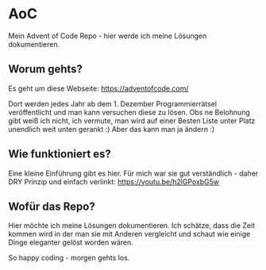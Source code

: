 # AoC
Mein Advent of Code Repo - hier werde ich meine Lösungen dokumentieren. 

## Worum gehts?
Es geht um diese Webseite: https://adventofcode.com/

Dort werden jedes Jahr ab dem 1. Dezember Programmierrätsel veröffentlicht und man kann versuchen diese zu lösen. Obs ne Belohnung gibt weiß ich nicht, ich vermute, man wird auf einer Besten Liste unter Platz unendlich weit unten gerankt :) Aber das kann man ja ändern :)

## Wie funktioniert es?
Eine kleine Einführung gibt es hier. Für mich war sie gut verständlich - daher DRY Prinzip und einfach verlinkt:
https://youtu.be/h2lGPoxbG5w

## Wofür das Repo?
Hier möchte ich meine Lösungen dokumentieren. Ich schätze, dass die Zeit kommen wird in der man sie mit Anderen vergleicht und schaut wie einige Dinge eleganter gelöst worden wären. 

So happy coding - morgen gehts los.
